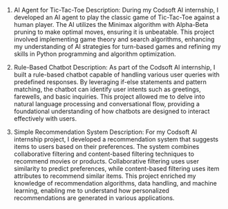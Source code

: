 1. AI Agent for Tic-Tac-Toe
Description: During my Codsoft AI internship, I developed an AI agent to play the classic game of Tic-Tac-Toe against a human player. The AI utilizes the Minimax algorithm with Alpha-Beta pruning to make optimal moves, ensuring it is unbeatable. This project involved implementing game theory and search algorithms, enhancing my understanding of AI strategies for turn-based games and refining my skills in Python programming and algorithm optimization.

2. Rule-Based Chatbot
Description: As part of the Codsoft AI internship, I built a rule-based chatbot capable of handling various user queries with predefined responses. By leveraging if-else statements and pattern matching, the chatbot can identify user intents such as greetings, farewells, and basic inquiries. This project allowed me to delve into natural language processing and conversational flow, providing a foundational understanding of how chatbots are designed to interact effectively with users.

3. Simple Recommendation System
Description: For my Codsoft AI internship project, I developed a recommendation system that suggests items to users based on their preferences. The system combines collaborative filtering and content-based filtering techniques to recommend movies or products. Collaborative filtering uses user similarity to predict preferences, while content-based filtering uses item attributes to recommend similar items. This project enriched my knowledge of recommendation algorithms, data handling, and machine learning, enabling me to understand how personalized recommendations are generated in various applications.
